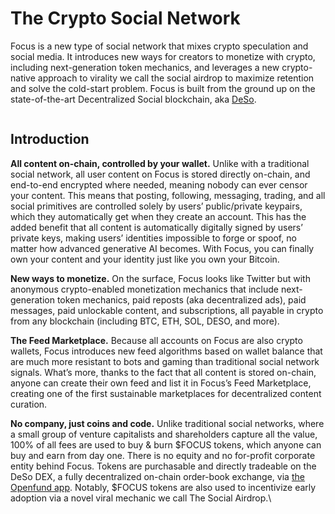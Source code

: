 # The Crypto Social Network

Focus is a new type of social network that mixes crypto speculation and social media. It introduces new ways for creators to monetize with crypto, including next-generation token mechanics, and leverages a new crypto-native approach to virality we call the social airdrop to maximize retention and solve the cold-start problem. Focus is built from the ground up on the state-of-the-art Decentralized Social blockchain, aka [DeSo](https://deso.com).

<figure><img src="https://lh7-rt.googleusercontent.com/docsz/AD_4nXeLi6tcVR_rRNcR6k8MF_L13o6mZgux0Q8JnN-dj8ICm7rNBZ1x3iXIaMJ8xE4ibTRrod8bSqiNHCrI2nnV663nVo4uVMn5Fm-kvFv_EVZUJLd_QLm1wxJVBC_kY4tZKtzho3f3AXy-HB2DVKlv?key=OiaN1IqwlJgquq4Id8kYZA" alt=""><figcaption></figcaption></figure>

## Introduction

**All content on-chain, controlled by your wallet.** Unlike with a traditional social network, all user content on Focus is stored directly on-chain, and end-to-end encrypted where needed, meaning nobody can ever censor your content. This means that posting, following, messaging, trading, and all social primitives are controlled solely by users’ public/private keypairs, which they automatically get when they create an account. This has the added benefit that all content is automatically digitally signed by users’ private keys, making users’ identities impossible to forge or spoof, no matter how advanced generative AI becomes. With Focus, you can finally own your content and your identity just like you own your Bitcoin.

**New ways to monetize.** On the surface, Focus looks like Twitter but with anonymous crypto-enabled monetization mechanics that include next-generation token mechanics, paid reposts (aka decentralized ads), paid messages, paid unlockable content, and subscriptions, all payable in crypto from any blockchain (including BTC, ETH, SOL, DESO, and more).

**The Feed Marketplace.** Because all accounts on Focus are also crypto wallets, Focus introduces new feed algorithms based on wallet balance that are much more resistant to bots and gaming than traditional social network signals. What’s more, thanks to the fact that all content is stored on-chain, anyone can create their own feed and list it in Focus’s Feed Marketplace, creating one of the first sustainable marketplaces for decentralized content curation.

**No company, just coins and code.** Unlike traditional social networks, where a small group of venture capitalists and shareholders capture all the value, 100% of all fees are used to buy & burn $FOCUS tokens, which anyone can buy and earn from day one. There is no equity and no for-profit corporate entity behind Focus. Tokens are purchasable and directly tradeable on the DeSo DEX, a fully decentralized on-chain order-book exchange, via [the Openfund app](https://openfund.com/trade/focus). Notably, $FOCUS tokens are also used to incentivize early adoption via a novel viral mechanic we call The Social Airdrop.\

